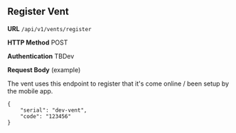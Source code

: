 ## Register Vent

**URL** `/api/v1/vents/register`

**HTTP Method** POST

**Authentication** TBDev

**Request Body** (example)

The vent uses this endpoint to register that it's come online / been setup by the mobile app.

```
{
	"serial": "dev-vent",
	"code": "123456"
}
```
